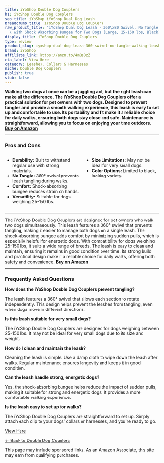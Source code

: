 ```yaml
---
title: iYoShop Double Dog Couplers
h1: iYoShop Double Dog Couplers
seo_title: iYoShop iYoShop Dual Dog Leash
breadcrumb_title: iYoShop Double Dog Couplers
raw_product_title: "iYoShop Dual Dog Leash - 360\xB0 Swivel, No Tangle Walking Leash\
  \ with Shock Absorbing Bungee for Two Dogs (Large, 25-150 lbs, Black)"
display_title: iYoShop Double Dog Couplers
type: review
product_slug: iyoshop-dual-dog-leash-360-swivel-no-tangle-walking-leash-with-shock-ab-7141998a
brand: iYoShop
affiliate_link: https://amzn.to/4mQz8zZ
cta_label: View Here
category: Leashes, Collars & Harnesses
niche: Double Dog Couplers
publish: true
stub: false
---
```


<div id="intro" class="full-width">
  <p><strong>Walking two dogs at once can be a juggling act, but the right leash can make all the difference. The iYoShop Double Dog Couplers offer a practical solution for pet owners with two dogs. Designed to prevent tangles and provide a smooth walking experience, this leash is easy to set up and comfortable to use. Its portability and fit make it a reliable choice for daily walks, ensuring both dogs stay close and safe. Maintenance is straightforward, allowing you to focus on enjoying your time outdoors.</strong> <a href="https://amzn.to/4mQz8zZ" rel="nofollow sponsored noopener" target="_blank"><strong>Buy on Amazon</strong></a></p>
</div>

<hr />
<h3 id="pros-cons">Pros and Cons</h3>
<div class="pc-grid" style="display:grid;grid-template-columns:1fr 1fr;gap:16px;">
  <ul>
    <li><strong>Durability:</strong> Built to withstand regular use with strong materials.</li>
    <li><strong>No Tangle:</strong> 360° swivel prevents leash tangling during walks.</li>
    <li><strong>Comfort:</strong> Shock-absorbing bungee reduces strain on hands.</li>
    <li><strong>Versatility:</strong> Suitable for dogs weighing 25-150 lbs.</li>
  </ul>
  <ul>
    <li><strong>Size Limitations:</strong> May not be ideal for very small dogs.</li>
    <li><strong>Color Options:</strong> Limited to black, lacking variety.</li>
  </ul>
</div>
<hr />

<div class="full-width">
  <p>The iYoShop Double Dog Couplers are designed for pet owners who walk two dogs simultaneously. This leash features a 360° swivel that prevents tangling, making it easier to manage both dogs on a single leash. The shock-absorbing bungee adds comfort by minimizing sudden pulls, which is especially helpful for energetic dogs. With compatibility for dogs weighing 25-150 lbs, it suits a wide range of breeds. The leash is easy to clean and maintain, ensuring it remains in good condition over time. Its strong build and practical design make it a reliable choice for daily walks, offering both safety and convenience. <a href="https://amzn.to/4mQz8zZ" rel="nofollow sponsored noopener" target="_blank"><strong>Buy on Amazon</strong></a></p>
</div>

<hr />
<h3 id="faqs">Frequently Asked Questions</h3>

<p><strong>How does the iYoShop Double Dog Couplers prevent tangling?</strong></p>
<p>The leash features a 360° swivel that allows each section to rotate independently. This design helps prevent the leashes from tangling, even when dogs move in different directions.</p>

<p><strong>Is this leash suitable for very small dogs?</strong></p>
<p>The iYoShop Double Dog Couplers are designed for dogs weighing between 25-150 lbs. It may not be ideal for very small dogs due to its size and weight.</p>

<p><strong>How do I clean and maintain the leash?</strong></p>
<p>Cleaning the leash is simple. Use a damp cloth to wipe down the leash after walks. Regular maintenance ensures longevity and keeps it in good condition.</p>

<p><strong>Can the leash handle strong, energetic dogs?</strong></p>
<p>Yes, the shock-absorbing bungee helps reduce the impact of sudden pulls, making it suitable for strong and energetic dogs. It provides a more comfortable walking experience.</p>

<p><strong>Is the leash easy to set up for walks?</strong></p>
<p>The iYoShop Double Dog Couplers are straightforward to set up. Simply attach each clip to your dogs' collars or harnesses, and you're ready to go.</p>
<p><a class="btn" href="https://amzn.to/4mQz8zZ" target="_blank" rel="nofollow sponsored noopener">View Here</a></p>
<p><a href="/roundups/leashes-collars-harnesses/double-dog-couplers/">← Back to Double Dog Couplers</a></p>
<aside class="disclosure">This page may include sponsored links. As an Amazon Associate, this site may earn from qualifying purchases.</aside>
